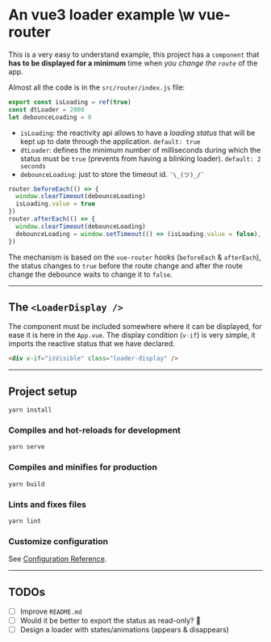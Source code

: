 # An vue3 loader example \w vue-router

This is a very easy to understand example, this project has a `component` that __has to be displayed for a minimum__ time when *you change the `route`* of the app.

Almost all the code is in the `src/router/index.js` file:
```js
export const isLoading = ref(true)
const dtLoader = 2000
let debounceLoading = 0
```
 * `isLoading`: the reactivity api allows to have a *loading status* that will be kept up to date through the application. `default: true`
 * `dtLoader`: defines the minimum number of milliseconds during which the status must be `true` (prevents from having a blinking loader). `default: 2 seconds`
 * `debounceLoading`: just to store the timeout id. `¯\_(ツ)_/¯`

```js
router.beforeEach(() => {
  window.clearTimeout(debounceLoading)
  isLoading.value = true
})
router.afterEach(() => {
  window.clearTimeout(debounceLoading)
  debounceLoading = window.setTimeout(() => (isLoading.value = false), dtLoader)
})
```
The mechanism is based on the `vue-router` hooks (`beforeEach` & `afterEach`), the status changes to `true` before the route change and after the route change the debounce waits to change it to `false`.

-----------------------------------------------
## The `<LoaderDisplay />`
The component must be included somewhere where it can be displayed, for ease it is here in the `App.vue`. The display condition (`v-if`) is very simple, it imports the reactive status that we have declared.
```html
<div v-if="isVisible" class="loader-display" />
```

-----------------------------------------------

## Project setup
```
yarn install
```

### Compiles and hot-reloads for development
```
yarn serve
```

### Compiles and minifies for production
```
yarn build
```

### Lints and fixes files
```
yarn lint
```

### Customize configuration
See [Configuration Reference](https://cli.vuejs.org/config/).

-----------------------------------------------

## TODOs
- [ ] Improve `README.md`
- [ ] Would it be better to export the status as read-only? 🤔
- [ ] Design a loader with states/animations (appears & disappears)

